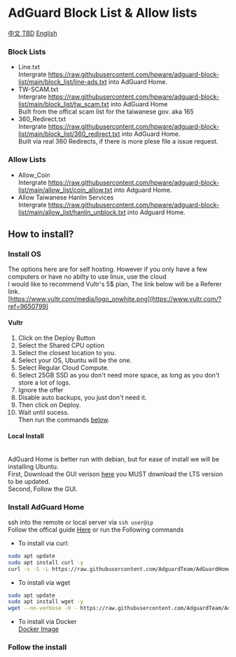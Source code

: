 # AdGuard Block List & Allow lists
[中文 TBD](https://github.com/hpware/adguard-block-list/blob/main/README-zh.md)  [English](https://github.com/hpware/adguard-block-list/blob/main/README.md)
### Block Lists
- Line.txt
<br>Intergrate https://raw.githubusercontent.com/hpware/adguard-block-list/main/block_list/line-ads.txt into AdGuard Home.
- TW-SCAM.txt
<br>Intergrate https://raw.githubusercontent.com/hpware/adguard-block-list/main/block_list/tw_scam.txt into AdGuard Home
<br>Built from the offical scam list for the taiwanese gov. aka 165
- 360_Redirect.txt
<br>Intergrate https://raw.githubusercontent.com/hpware/adguard-block-list/main/block_list/360_redirect.txt into AdGuard Home.
<br>Built via real 360 Redirects, if there is more plese file a issue request.
### Allow Lists
- Allow_Coin
<br>Intergrate https://raw.githubusercontent.com/hpware/adguard-block-list/main/allow_list/coin_allow.txt into Adguard Home.
- Allow Taiwanese Hanlin Services
<br>Intergrate https://raw.githubusercontent.com/hpware/adguard-block-list/main/allow_list/hanlin_unblock.txt into Adguard Home.
## How to install?
### Install OS
The options here are for self hosting. However if you only have a few computers or have no abilty to use linux, use the cloud
<br>I would like to recommend Vultr's 5$ plan, The link below will be a Referer link.
<br>[https://www.vultr.com/media/logo_onwhite.png](https://www.vultr.com/?ref=9650799)
#### Vultr
1. Click on the Deploy Button
2. Select the Shared CPU option
3. Select the closest location to you.
4. Select your OS, Ubuntu will be the one.
5. Select Regular Cloud Compute.
6. Select 25GB SSD as you don't need more space, as long as you don't store a lot of logs.
7. Ignore the offer
8. Disable auto backups, you just don't need it.
9. Then click on Deploy.
10. Wait until sucess.
<br>Then run the commands [below](https://github.com/hpware/adguard-block-list/blob/main/README.md#install-adguard-home).
#### Local Install
<br>AdGuard Home is better run with debian, but for ease of install we will be installing Ubuntu.
<br>First, Download the GUI verison [here](https://ubuntu.com/download/desktop) you MUST download the LTS version to be updated.
<br>Second, Follow the GUI.
### Install AdGuard Home
ssh into the remote or local server via ```ssh user@ip``` 
<br>Follow the offical guide [Here](https://github.com/AdguardTeam/AdGuardHome?tab=readme-ov-file#getting-started) or run the Following commands
<br>
- To install via curl:
```sh
sudo apt update
sudo apt install curl -y
curl -s -S -L https://raw.githubusercontent.com/AdguardTeam/AdGuardHome/master/scripts/install.sh | sh -s -- -v
```

- To install via wget
```sh
sudo apt update
sudo apt install wget -y
wget --no-verbose -O - https://raw.githubusercontent.com/AdguardTeam/AdGuardHome/master/scripts/install.sh | sh -s -- -v
```
- To install via Docker
<br>[Docker Image ](https://hub.docker.com/r/adguard/adguardhome)
### Follow the install

